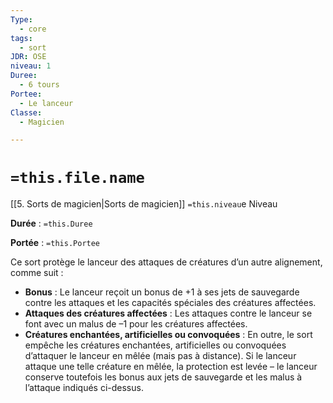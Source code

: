 ```yaml
---
Type:
  - core
tags:
  - sort
JDR: OSE
niveau: 1
Duree:
  - 6 tours
Portee:
  - Le lanceur
Classe:
  - Magicien

---
```

# `=this.file.name`  

[[5. Sorts de magicien|Sorts de magicien]] `=this.niveau`e Niveau

**Durée** : `=this.Duree` 

**Portée** : `=this.Portee`

Ce sort protège le lanceur des attaques de créatures d’un autre alignement, comme suit :

- **Bonus** : Le lanceur reçoit un bonus de +1 à ses jets de sauvegarde contre les attaques et les capacités spéciales des créatures affectées.
- **Attaques des créatures affectées** : Les attaques contre le lanceur se font avec un malus de –1 pour les créatures affectées.
- **Créatures enchantées, artificielles ou convoquées** : En outre, le sort empêche les créatures enchantées, artificielles ou convoquées d’attaquer le lanceur en mêlée (mais pas à distance). Si le lanceur attaque une telle créature en mêlée, la protection est levée – le lanceur conserve toutefois les bonus aux jets de sauvegarde et les malus à l’attaque indiqués ci-dessus.